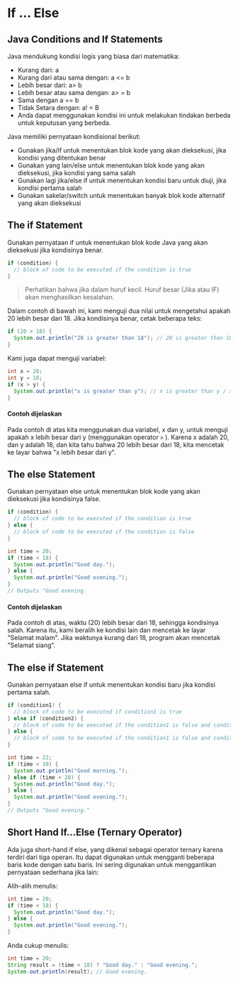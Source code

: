 # If ... Else

## Java Conditions and If Statements
Java mendukung kondisi logis yang biasa dari matematika:

  <ul>
       <li>Kurang dari: a <b</li>
       <li>Kurang dari atau sama dengan: a <= b</li>
       <li>Lebih besar dari: a> b</li>
       <li>Lebih besar atau sama dengan: a> = b</li>
       <li>Sama dengan a == b</li>
       <li>Tidak Setara dengan: a! = B</li>
       <li>Anda dapat menggunakan kondisi ini untuk melakukan tindakan berbeda untuk keputusan yang berbeda.</li>
   </ul>


Java memiliki pernyataan kondisional berikut:
  <ul>
       <li>Gunakan jika/if untuk menentukan blok kode yang akan dieksekusi, jika kondisi yang ditentukan benar</li>
       <li>Gunakan yang lain/else untuk menentukan blok kode yang akan dieksekusi, jika kondisi yang sama salah</li>
       <li>Gunakan lagi jika/else if untuk menentukan kondisi baru untuk diuji, jika kondisi pertama salah</li>
       <li>Gunakan sakelar/switch untuk menentukan banyak blok kode alternatif yang akan dieksekusi</li>
   </ul>

## The if Statement

Gunakan pernyataan if untuk menentukan blok kode Java yang akan dieksekusi jika kondisinya benar.

```java
if (condition) {
  // block of code to be executed if the condition is true
}
```

> Perhatikan bahwa jika dalam huruf kecil. Huruf besar (Jika atau IF) akan menghasilkan kesalahan.

Dalam contoh di bawah ini, kami menguji dua nilai untuk mengetahui apakah 20 lebih besar dari 18. Jika kondisinya benar, cetak beberapa teks:
```java
if (20 > 18) {
  System.out.println("20 is greater than 18"); // 20 is greater than 18
}
```

Kami juga dapat menguji variabel:
```java
int x = 20;
int y = 18;
if (x > y) {
  System.out.println("x is greater than y"); // x is greater than y / x lebih besar dari y
}
```
#### Contoh dijelaskan
Pada contoh di atas kita menggunakan dua variabel, x dan y, untuk menguji apakah x lebih besar dari y (menggunakan operator `>` ). Karena x adalah 20, dan y adalah 18, dan kita tahu bahwa 20 lebih besar dari 18, kita mencetak ke layar bahwa "x lebih besar dari y".

## The else Statement

Gunakan pernyataan else untuk menentukan blok kode yang akan dieksekusi jika kondisinya false.
```java
if (condition) {
  // block of code to be executed if the condition is true
} else {
  // block of code to be executed if the condition is false
}
```

```java
int time = 20;
if (time < 18) {
  System.out.println("Good day.");
} else {
  System.out.println("Good evening.");
}
// Outputs "Good evening.
```
#### Contoh dijelaskan
Pada contoh di atas, waktu (20) lebih besar dari 18, sehingga kondisinya salah. Karena itu, kami beralih ke kondisi lain dan mencetak ke layar "Selamat malam". Jika waktunya kurang dari 18, program akan mencetak "Selamat siang".

## The else if Statement
Gunakan pernyataan else if untuk menentukan kondisi baru jika kondisi pertama salah.
```java
if (condition1) {
  // block of code to be executed if condition1 is true
} else if (condition2) {
  // block of code to be executed if the condition1 is false and condition2 is true
} else {
  // block of code to be executed if the condition1 is false and condition2 is false
}
```

```java
int time = 22;
if (time < 10) {
  System.out.println("Good morning.");
} else if (time < 20) {
  System.out.println("Good day.");
} else {
  System.out.println("Good evening.");
}
// Outputs "Good evening."
```

## Short Hand If...Else (Ternary Operator)


Ada juga short-hand if else, yang dikenal sebagai operator ternary karena terdiri dari tiga operan. Itu dapat digunakan untuk mengganti beberapa baris kode dengan satu baris. Ini sering digunakan untuk menggantikan pernyataan sederhana jika lain:


Alih-alih menulis:
```java
int time = 20;
if (time < 18) {
  System.out.println("Good day.");
} else {
  System.out.println("Good evening.");
}
```


Anda cukup menulis:
```java
int time = 20;
String result = (time < 18) ? "Good day." : "Good evening.";
System.out.println(result); // Good evening.
```


